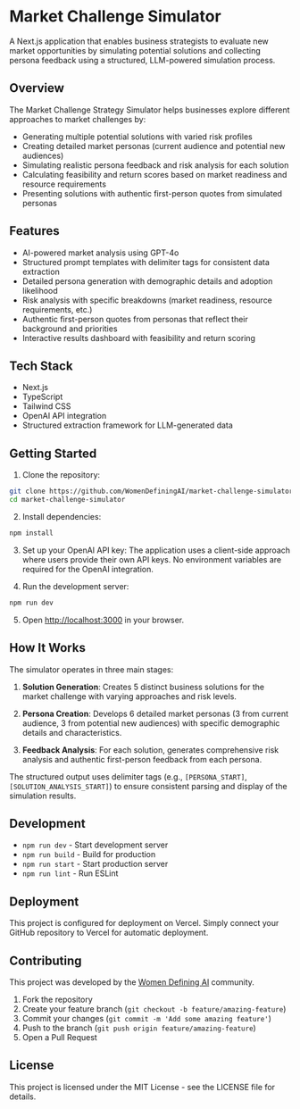# Market Challenge Simulator

A Next.js application that enables business strategists to evaluate new market opportunities by simulating potential solutions and collecting persona feedback using a structured, LLM-powered simulation process.

## Overview

The Market Challenge Strategy Simulator helps businesses explore different approaches to market challenges by:
- Generating multiple potential solutions with varied risk profiles
- Creating detailed market personas (current audience and potential new audiences)
- Simulating realistic persona feedback and risk analysis for each solution
- Calculating feasibility and return scores based on market readiness and resource requirements
- Presenting solutions with authentic first-person quotes from simulated personas

## Features

- AI-powered market analysis using GPT-4o
- Structured prompt templates with delimiter tags for consistent data extraction
- Detailed persona generation with demographic details and adoption likelihood
- Risk analysis with specific breakdowns (market readiness, resource requirements, etc.)
- Authentic first-person quotes from personas that reflect their background and priorities
- Interactive results dashboard with feasibility and return scoring

## Tech Stack

- Next.js
- TypeScript
- Tailwind CSS
- OpenAI API integration
- Structured extraction framework for LLM-generated data

## Getting Started

1. Clone the repository:
```bash
git clone https://github.com/WomenDefiningAI/market-challenge-simulator.git
cd market-challenge-simulator
```

2. Install dependencies:
```bash
npm install
```

3. Set up your OpenAI API key:
The application uses a client-side approach where users provide their own API keys. No environment variables are required for the OpenAI integration.

4. Run the development server:
```bash
npm run dev
```

5. Open [http://localhost:3000](http://localhost:3000) in your browser.

## How It Works

The simulator operates in three main stages:

1. **Solution Generation**: Creates 5 distinct business solutions for the market challenge with varying approaches and risk levels.

2. **Persona Creation**: Develops 6 detailed market personas (3 from current audience, 3 from potential new audiences) with specific demographic details and characteristics.

3. **Feedback Analysis**: For each solution, generates comprehensive risk analysis and authentic first-person feedback from each persona.

The structured output uses delimiter tags (e.g., `[PERSONA_START]`, `[SOLUTION_ANALYSIS_START]`) to ensure consistent parsing and display of the simulation results.

## Development

- `npm run dev` - Start development server
- `npm run build` - Build for production
- `npm run start` - Start production server
- `npm run lint` - Run ESLint

## Deployment

This project is configured for deployment on Vercel. Simply connect your GitHub repository to Vercel for automatic deployment.

## Contributing

This project was developed by the [Women Defining AI](https://www.womendefiningai.com/) community.

1. Fork the repository
2. Create your feature branch (`git checkout -b feature/amazing-feature`)
3. Commit your changes (`git commit -m 'Add some amazing feature'`)
4. Push to the branch (`git push origin feature/amazing-feature`)
5. Open a Pull Request

## License

This project is licensed under the MIT License - see the LICENSE file for details. 
